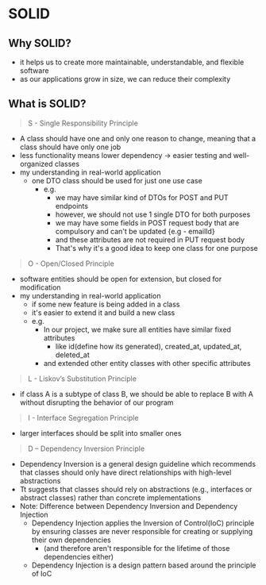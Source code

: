 # SOLID

## Why SOLID?

- it helps us to create more maintainable, understandable, and flexible software
- as our applications grow in size, we can reduce their complexity

## What is SOLID?

> S - Single Responsibility Principle

- A class should have one and only one reason to change, meaning that a class should have only one job
- less functionality means lower dependency → easier testing and well-organized classes
- my understanding in real-world application
  - one DTO class should be used for just one use case
    - e.g.
      - we may have similar kind of DTOs for POST and PUT endpoints
      - however, we should not use 1 single DTO for both purposes
      - we may have some fields in POST request body that are compulsory and can't be updated {e.g - emailId}
      - and these attributes are not required in PUT request body
      - That's why it's a good idea to keep one class for one purpose

> O - Open/Closed Principle

- software entities should be open for extension, but closed for modification
- my understanding in real-world application
  - if some new feature is being added in a class
  - it's easier to extend it and build a new class
  - e.g.
    - In our project, we make sure all entities have similar fixed attributes
      - like id(define how its generated), created_at, updated_at, deleted_at
    - and extended other entity classes with other specific attributes

> L - Liskov’s Substitution Principle

- if class A is a subtype of class B, we should be able to replace B with A without disrupting the behavior of our
  program

> I - Interface Segregation Principle

- larger interfaces should be split into smaller ones

> D – Dependency Inversion Principle

- Dependency Inversion is a general design guideline which recommends that classes should only have direct relationships
  with high-level abstractions
- Tt suggests that classes should rely on abstractions (e.g., interfaces or abstract classes) rather than concrete
  implementations
- Note: Difference between Dependency Inversion and Dependency Injection
  - Dependency Injection applies the Inversion of Control(IoC) principle by ensuring classes are never responsible for
    creating or supplying their own dependencies
    - (and therefore aren't responsible for the lifetime of those dependencies either)
  - Dependency Injection is a design pattern based around the principle of IoC
